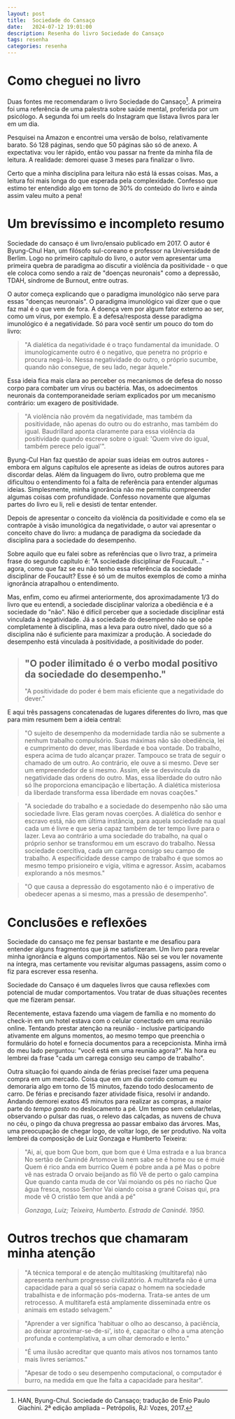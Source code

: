 ```yaml
---
layout: post
title:  Sociedade do Cansaço
date:   2024-07-12 19:01:00
description: Resenha do livro Sociedade do Cansaço
tags: resenha
categories: resenha
---
```


# Como cheguei no livro

Duas fontes me recomendaram o livro Sociedade do Cansaço[^1]. A primeira foi uma referência de uma palestra sobre saúde mental, proferida por um psicólogo. A segunda foi um reels do Instagram que listava livros para ler em um dia.

Pesquisei na Amazon e encontrei uma versão de bolso, relativamente barato. Só 128 páginas, sendo que 50 páginas são só de anexo. A expectativa: vou ler rápido, então vou passar na frente da minha fila de leitura. A realidade: demorei quase 3 meses para finalizar o livro.

Certo que a minha disciplina para leitura não está lá essas coisas. Mas, a leitura foi mais longa do que esperada pela complexidade. Confesso que estimo ter entendido algo em torno de 30% do conteúdo do livro e ainda assim valeu muito a pena! 

[^1]: HAN, Byung-Chul. Sociedade do Cansaço; tradução de Enio Paulo Giachini. 2ª edição ampliada – Petrópolis, RJ: Vozes, 2017.

# Um brevíssimo e incompleto resumo

Sociedade do cansaço é um livro/ensaio publicado em 2017. O autor é Byung-Chul Han, um filósofo sul-coreano e professor na Universidade de Berlim. Logo no primeiro capítulo do livro, o autor vem apresentar uma primeira quebra de paradigma ao discutir a violência da positividade - o que ele coloca como sendo a raiz de "doenças neuronais" como a depressão, TDAH, síndrome de Burnout, entre outras.

O autor começa explicando que o paradigma imunológico não serve para essas "doenças neuronais". O paradigma imunológico vai dizer que o que faz mal é o que vem de fora. A doença vem por algum fator externo ao ser, como um vírus, por exemplo. E a defesa/resposta desse paradigma imunológico é a negatividade. Só para você sentir um pouco do tom do livro:

<blockquote>
"A dialética da negatividade é o traço fundamental da imunidade. O imunologicamente outro é o negativo, que penetra no próprio e procura negá-lo. Nessa negatividade do outro, o próprio sucumbe, quando não consegue, de seu lado, negar àquele."
</blockquote>

Essa ideia fica mais clara ao perceber os mecanismos de defesa do nosso corpo para combater um vírus ou bactéria. Mas, os adoecimentos neuronais da contemporaneidade seriam explicados por um mecanismo contrário: um exagero de positividade.

<blockquote>
"A violência não provém da negatividade, mas também da positividade, não apenas do outro ou do estranho, mas também do igual. Baudrillard aponta claramente para essa violência da positividade quando escreve sobre o igual: 'Quem vive do igual, também perece pelo igual'".
</blockquote>

Byung-Cul Han faz questão de apoiar suas ideias em outros autores - embora em alguns capítulos ele apresente as ideias de outros autores para discordar delas. Além da linguagem do livro, outro problema que me dificultou o entendimento foi a falta de referência para entender algumas ideias. Simplesmente, minha ignorância não me permitiu compreender algumas coisas com profundidade. Confesso novamente que algumas partes do livro eu li, reli e desisti de tentar entender.

Depois de apresentar o conceito da violência da positividade e como ela se contrapõe à visão imunológica da negatividade, o autor vai apresentar o conceito chave do livro: a mudança de paradigma da sociedade da disciplina para a sociedade do desempenho. 

Sobre aquilo que eu falei sobre as referências que o livro traz, a primeira frase do segundo capítulo é: "A sociedade disciplinar de Foucault..." - agora, como que faz se eu não tenho essa referência da sociedade disciplinar de Foucault? Esse é só um de muitos exemplos de como a minha ignorância atrapalhou o entendimento. 

Mas, enfim, como eu afirmei anteriormente, dos aproximadamente 1/3 do livro que eu entendi, a sociedade disciplinar valoriza a obediência e é a sociedade do "não". Não é difícil perceber que a sociedade disciplinar está vinculada à negatividade. Já a sociedade do desempenho não se opõe completamente à disciplina, mas a leva para outro nível, dado que só a disciplina não é suficiente para maximizar a produção. A sociedade do desempenho está vinculada à positividade, a positividade do poder. 


> "O poder ilimitado é o verbo modal positivo da sociedade do desempenho."
> ----
> "A positividade do poder é bem mais eficiente que a negatividade do dever."


E aqui três passagens concatenadas de lugares diferentes do livro, mas que para mim resumem bem a ideia central:

<blockquote>
"O sujeito de desempenho da modernidade tardia não se submente a nenhum trabalho compulsório. Suas máximas não são obediência, lei e cumprimento do dever, mas liberdade e boa vontade. Do trabalho, espera acima de tudo alcançar prazer. Tampouco se trata de seguir o chamado de um outro. Ao contrário, ele ouve a si mesmo. Deve ser um empreendedor de si mesmo. Assim, ele se desvincula da negatividade das ordens do outro. Mas, essa liberdade do outro não só lhe proporciona emancipação e libertação. A dialética misteriosa da liberdade transforma essa liberdade em novas coações."
</blockquote>

<blockquote>
"A sociedade do trabalho e a sociedade do desempenho não são uma sociedade livre. Elas geram novas coerções. A dialética do senhor e escravo está, não em última instância, para aquela sociedade na qual cada um é livre e que seria capaz também de ter tempo livre para o lazer. Leva ao contrário a uma sociedade do trabalho, na qual o próprio senhor se transformou em um escravo do trabalho. Nessa sociedade coercitiva, cada um carrega consigo seu campo de trabalho. A especificidade desse campo de trabalho é que somos ao mesmo tempo prisioneiro e vigia, vítima e agressor. Assim, acabamos explorando a nós mesmos."
</blockquote>

<blockquote>
"O que causa a depressão do esgotamento não é o imperativo de obedecer apenas a si mesmo, mas a pressão de desempenho".
</blockquote>

# Conclusões e reflexões

Sociedade do cansaço me fez pensar bastante e me desafiou para entender alguns fragmentos que já me satisfizeram. Um livro para revelar minha ignorância e alguns comportamentos. Não sei se vou ler novamente na íntegra, mas certamente vou revisitar algumas passagens, assim como o fiz para escrever essa resenha. 

Sociedade do Cansaço é um daqueles livros que causa reflexões com potencial de mudar comportamentos. Vou tratar de duas situações recentes que me fizeram pensar.

Recentemente, estava fazendo uma viagem de família e no momento do check-in em um hotel estava com o celular conectado em uma reunião online. Tentando prestar atenção na reunião - inclusive participando ativamente em alguns momentos, ao mesmo tempo que preenchia o formulário do hotel e fornecia documentos para a recepcionista. Minha irmã do meu lado perguntou: "você está em uma reunião agora?". Na hora eu lembrei da frase "cada um carrega consigo seu campo de trabalho".

Outra situação foi quando ainda de férias precisei fazer uma pequena compra em um mercado. Coisa que em um dia corrido comum eu demoraria algo em torno de 15 minutos, fazendo todo deslocamento de carro. De férias e precisando fazer atividade física, resolvi ir andando. Andando demorei exatos 45 minutos para realizar as compras, a maior parte do *tempo gasto* no deslocamento a pé. Um tempo sem celular/telas, observando o pulsar das ruas, o relevo das calçadas, as nuvens de chuva no céu, o pingo da chuva pregressa ao passar embaixo das árvores. Mas, uma preocupação de chegar logo, de voltar logo, de ser produtivo. Na volta lembrei da composição de Luiz Gonzaga e Humberto Teixeira:


> "Ai, ai, que bom
> Que bom, que bom que é
> Uma estrada e a lua branca
> No sertão de Canindé
> Artomove lá nem sabe se é home ou se é muié
> Quem é rico anda em burrico
> Quem é pobre anda a pé
> Mas o pobre vê nas estrada
> O orvaio beijando as flô
> Vê de perto o galo campina
> Que quando canta muda de cor
> Vai moiando os pés no riacho
> Que água fresca, nosso Senhor
> Vai oiando coisa a grané
> Coisas qui, pra mode vê
> O cristão tem que andá a pé"
> 
> *Gonzaga, Luiz; Teixeira, Humberto. Estrada de Canindé. 1950.*


# Outros trechos que chamaram minha atenção

<blockquote>
"A técnica temporal e de atenção multitasking (multitarefa) não apresenta nenhum progresso civilizatório. A multitarefa não é uma capacidade para a qual só seria capaz o homem na sociedade trabalhista e de informação pós-moderna. Trata-se antes de um retrocesso. A multitarefa está amplamente disseminada entre os animais em estado selvagem."
</blockquote>

<blockquote>
"Aprender a ver significa 'habituar o olho ao descanso, à paciência, ao deixar aproximar-se-de-si', isto é, capacitar o olho a uma atenção profunda e contemplativa, a um olhar demorado e lento."
</blockquote>

<blockquote>
"É uma ilusão acreditar que quanto mais ativos nos tornamos tanto mais livres seríamos."
</blockquote>

<blockquote>
"Apesar de todo o seu desempenho computacional, o computador é burro, na medida em que lhe falta a capacidade para hesitar".
</blockquote>